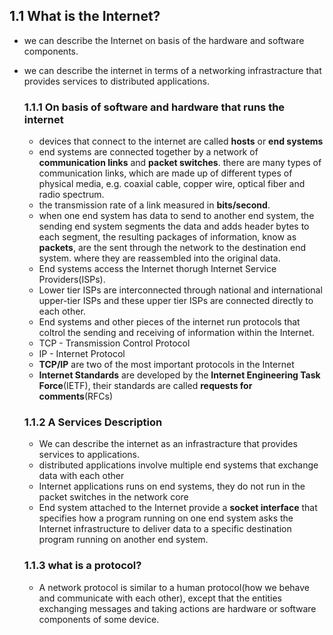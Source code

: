 ## 1.1 What is the Internet?

- we can describe the Internet on basis of the hardware and software components.
- we can describe the internet in terms of a networking infrastracture that provides services to distributed applications.

	### 1.1.1 **On basis of  software and hardware that runs the internet**
	- devices that connect to the internet are called **hosts** or **end systems**
	- end systems are connected together by a network of **communication links** and **packet switches**. there are many types of communication links, which are made up of different types of physical media, e.g. coaxial cable, copper wire, optical fiber and radio spectrum.
	- the transmission rate of a link measured in **bits/second**.
	- when one end system has data to send to another end system, the sending end system segments the data and adds header bytes to each segment, the resulting packages of information, know as **packets**, are the sent through the network to the destination end system. where they are reassembled into the original data.
	- End systems access the Internet thorugh Internet Service Providers(ISPs).
	- Lower tier ISPs are interconnected through national and international upper-tier ISPs and these upper tier ISPs are connected directly to each other.
	- End systems and other pieces of the internet run protocols that coltrol the sending and receiving of information within the Internet.
	- TCP - Transmission Control Protocol
	- IP - Internet Protocol
	- **TCP/IP** are two of the most important protocols in the Internet
	- **Internet Standards** are developed by the **Internet Engineering Task Force**(IETF), their standards are called **requests for comments**(RFCs)
	
	### 1.1.2 **A Services Description**
	- We can describe the internet as an infrastracture that provides services to applications.
	- distributed applications involve multiple end systems that exchange data with each other
	- Internet applications runs on end systems, they do not run in the packet switches in the network core
	- End system attached to the Internet provide a **socket interface** that specifies how a program running on one end system asks the Internet infrastructure to deliver data to a specific destination program running on another end system.

	### 1.1.3 **what is a protocol?**
	- A network protocol is similar to a human protocol(how we behave and communicate with each other), except that the entities exchanging messages and taking actions are hardware or software components of some device.
